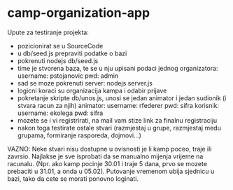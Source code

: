 # camp-organization-app

Upute za testiranje projekta:

- pozicionirat se u SourceCode
- u db/seed.js prepraviti podatke o bazi
- pokrenuti nodejs db/seed.js
- time je stvorena baza, te se u nju upisani podaci jednog organizatora:
	username: pstojanovic
	pwd: admin
- sad se moze pokrenuti server: nodejs server.js
- logicni koraci su organizacija kampa i odabir prijave
- pokretanje skripte db/unos.js, unosi se jedan animator i jedan sudionik (i stvara racun za njih)
	animator:
		username: rfederer
		pwd: sifra
	korisnik: 
		username: ekolega
		pwd: sifra
- mozete se i vi registrirati, na mail vam stize link za finalnu registraciju
- nakon toga testirate ostale stvari (razmjestaj u grupe, razmjestaj medu grupama, formiranje rasporeda, dojmovi...)

VAZNO: Neke stvari nisu dostupne u ovisnosti je li kamp poceo, traje ili zavrsio. Najlakse je sve isprobati da se manualno mijenja vrijeme na racunalu. (Npr. ako kamp pocinje 30.01 i traje 5 dana, prvo se mozete prebaciti u 31.01, a onda u 05.02). Putovanje vremenom ubija sjednicu u bazi, tako da cete se morati ponovno loginati.

